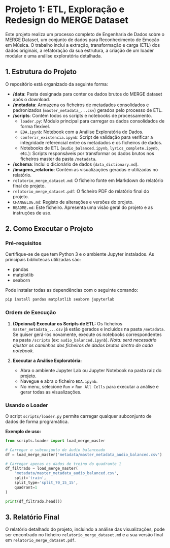 # Projeto 1: ETL, Exploração e Redesign do MERGE Dataset

Este projeto realiza um processo completo de Engenharia de Dados sobre o MERGE Dataset, um conjunto de dados para Reconhecimento de Emoção em Música. O trabalho inclui a extração, transformação e carga (ETL) dos dados originais, a refatoração da sua estrutura, a criação de um loader modular e uma análise exploratória detalhada.

## 1. Estrutura do Projeto

O repositório está organizado da seguinte forma:

-   **/data**: Pasta designada para conter os dados brutos do MERGE dataset após o download.
-   **/metadata**: Armazena os ficheiros de metadados consolidados e padronizados (`master_metadata_...csv`) gerados pelo processo de ETL.
-   **/scripts**: Contém todos os scripts e notebooks de processamento.
    -   `loader.py`: Módulo principal para carregar os dados consolidados de forma flexível.
    -   `EDA.ipynb`: Notebook com a Análise Exploratória de Dados.
    -   `conferir_existencia.ipynb`: Script de validação para verificar a integridade referencial entre os metadados e os ficheiros de dados.
    -   Notebooks de ETL (`audio_balanced.ipynb`, `lyrics_complete.ipynb`, etc.): Scripts responsáveis por transformar os dados brutos nos ficheiros master da pasta `/metadata`.
-   **/schema**: Inclui o dicionário de dados (`data_dictionary.md`).
-   **/imagens_relatorio**: Contém as visualizações geradas e utilizadas no relatório.
-   `relatorio_merge_dataset.md`: O ficheiro fonte em Markdown do relatório final do projeto.
-   `relatorio_merge_dataset.pdf`: O ficheiro PDF do relatório final do projeto.
-   `CHANGELOG.md`: Registo de alterações e versões do projeto.
-   `README.md`: Este ficheiro. Apresenta uma visão geral do projeto e as instruções de uso.

## 2. Como Executar o Projeto

### Pré-requisitos

Certifique-se de que tem Python 3 e o ambiente Jupyter instalados. As principais bibliotecas utilizadas são:

-   pandas
-   matplotlib
-   seaborn

Pode instalar todas as dependências com o seguinte comando:

```bash
pip install pandas matplotlib seaborn jupyterlab
```

### Ordem de Execução

1.  **(Opcional) Executar os Scripts de ETL:** Os ficheiros `master_metadata_...csv` já estão gerados e incluídos na pasta `/metadata`. Se quiser gerá-los novamente, execute os notebooks correspondentes na pasta `/scripts` (ex: `audio_balanced.ipynb`). *Nota: será necessário ajustar os caminhos dos ficheiros de dados brutos dentro de cada notebook.*

2.  **Executar a Análise Exploratória:**
    * Abra o ambiente Jupyter Lab ou Jupyter Notebook na pasta raiz do projeto.
    * Navegue e abra o ficheiro `EDA.ipynb`.
    * No menu, selecione `Run` > `Run All Cells` para executar a análise e gerar todas as visualizações.

### Usando o Loader

O script `scripts/loader.py` permite carregar qualquer subconjunto de dados de forma programática.

**Exemplo de uso:**

```python
from scripts.loader import load_merge_master

# Carregar o subconjunto de áudio balanceado
df = load_merge_master('metadata/master_metadata_audio_balanced.csv')

# Carregar apenas os dados de treino do quadrante 1
df_filtrado = load_merge_master(
    'metadata/master_metadata_audio_balanced.csv',
    split='train',
    split_type='split_70_15_15',
    quadrant=1
)

print(df_filtrado.head())
```

## 3. Relatório Final

O relatório detalhado do projeto, incluindo a análise das visualizações, pode ser encontrado no ficheiro `relatorio_merge_dataset.md` e a sua versão final em `relatorio_merge_dataset.pdf`.
